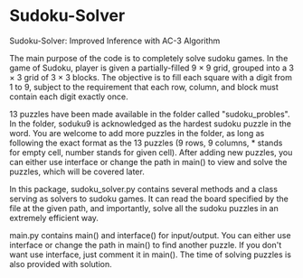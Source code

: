 # Sudoku-Solver
Sudoku-Solver: Improved Inference with AC-3 Algorithm 

The main purpose of the code is to completely solve sudoku games. In the game of Sudoku, player is given a partially-filled 
9 × 9 grid, grouped into a 3 × 3 grid of 3 × 3 blocks. The objective is to fill each square with a digit from 1 to 9, 
subject to the requirement that each row, column, and block must contain each digit exactly once.

13 puzzles have been made available in the folder called "sudoku_probles". In the folder, soduku9 is acknowledged as the 
hardest sudoku puzzle in the word. You are welcome to add more puzzles in the folder, as long as following the exact format 
as the 13 puzzles (9 rows, 9 columns, * stands for empty cell, number stands for given cell). After adding new puzzles, you 
can either use interface or change the path in main() to view and solve the puzzles, which will be covered later.

In this package, sudoku_solver.py contains several methods and a class serving as solvers to sudoku games. It can read the 
board specified by the file at the given path, and importantly, solve all the sudoku puzzles in an extremely efficient way.

main.py contains main() and interface() for input/output. You can either use interface or change the path in main() to find 
another puzzle. If you don't want use interface, just comment it in main(). The time of solving puzzles is also provided 
with solution.

